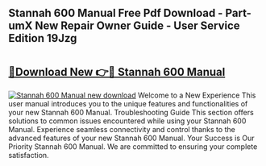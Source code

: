 ## Stannah 600 Manual Free Pdf Download - Part-umX New Repair Owner Guide - User Service Edition 19Jzg

# <h2><a href="http://bc63506.oget.top/?id=Stannah+600+Manual">🔗Download New 👉🔴 Stannah 600 Manual</a></h2>

[![Stannah 600 Manual new download](https://i.imgur.com/5g1atiW.png)](http://bc63506.oget.top/?id=Stannah+600+Manual)
Welcome to a New Experience This user manual introduces you to the unique features and functionalities of your new Stannah 600 Manual. Troubleshooting Guide This section offers solutions to common issues encountered while using your Stannah 600 Manual. Experience seamless connectivity and control thanks to the advanced features of your new Stannah 600 Manual. Your Success is Our Priority Stannah 600 Manual. We are committed to ensuring your complete satisfaction.
